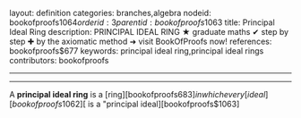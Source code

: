 layout: definition
categories: branches,algebra
nodeid: bookofproofs$1064
orderid: 3
parentid: bookofproofs$1063
title: Principal Ideal Ring
description: PRINCIPAL IDEAL RING ★ graduate maths ✔ step by step ✚ by the axiomatic method ➜ visit BookOfProofs now!
references: bookofproofs$677
keywords: principal ideal ring,principal ideal rings
contributors: bookofproofs

---


---

A **principal ideal ring** is a [ring][bookofproofs$683] in which every [ideal][bookofproofs$1062][ is a "principal ideal][bookofproofs$1063]
